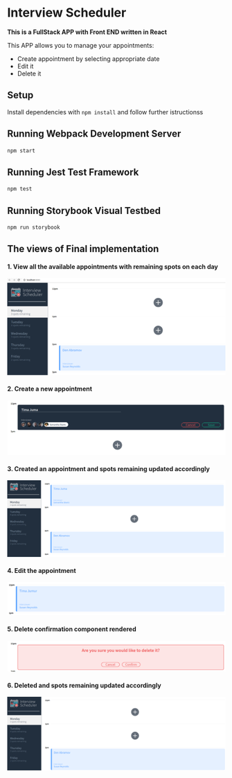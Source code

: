 # Interview Scheduler

**This is a FullStack APP with Front END written in React**

This APP allows you to manage your appointments:

- Create appointment by selecting appropriate date
- Edit it
- Delete it

## Setup

Install dependencies with `npm install` and follow further istructionss

## Running Webpack Development Server

```sh
npm start
```

## Running Jest Test Framework

```sh
npm test
```

## Running Storybook Visual Testbed

```sh
npm run storybook
```

## The views of Final implementation

#### 1. View all the available appointments with remaining spots on each day

!["view appointments"](docs/1_start_view.png)

#### 2. Create a new appointment

!["view appointments"](docs/2_create.png)

#### 3. Created an appointment and spots remaining updated accordingly

!["view appointments"](docs/3_created.png)

#### 4. Edit the appointment

!["view appointments"](docs/4_edited.png)

#### 5. Delete confirmation component rendered

!["view appointments"](docs/5_delete.png)

#### 6. Deleted and spots remaining updated accordingly

!["view appointments"](docs/6_deleted.png)
